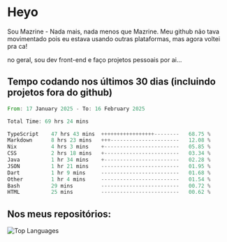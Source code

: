 # Heyo

Sou Mazrine - Nada mais, nada menos que Mazrine.
Meu github não tava movimentado pois eu estava usando outras plataformas, mas agora voltei pra ca!

no geral, sou dev front-end e faço projetos pessoais por ai...


## Tempo codando nos últimos 30 dias (incluindo projetos fora do github)
<!--START_SECTION:waka-->

```rust
From: 17 January 2025 - To: 16 February 2025

Total Time: 69 hrs 24 mins

TypeScript    47 hrs 43 mins  +++++++++++++++++--------   68.75 %
Markdown      8 hrs 23 mins   +++----------------------   12.08 %
Nix           4 hrs 3 mins    +------------------------   05.85 %
CSS           2 hrs 18 mins   +------------------------   03.34 %
Java          1 hr 34 mins    +------------------------   02.28 %
JSON          1 hr 21 mins    -------------------------   01.95 %
Dart          1 hr 9 mins     -------------------------   01.68 %
Other         1 hr 4 mins     -------------------------   01.54 %
Bash          29 mins         -------------------------   00.72 %
HTML          25 mins         -------------------------   00.62 %
```

<!--END_SECTION:waka-->

<!--
**Mazrine/Mazrine** is a ✨ _special_ ✨ repository because its `README.md` (this file) appears on your GitHub profile.

Here are some ideas to get you started:

- 🔭 I’m currently working on ...
- 🌱 I’m currently learning ...
- 👯 I’m looking to collaborate on ...
- 🤔 I’m looking for help with ...
- 💬 Ask me about ...
- 📫 How to reach me: ...
- 😄 Pronouns: ...
- ⚡ Fun fact: ...
-->


## Nos meus repositórios:

![Top Languages](https://github-readme-stats.vercel.app/api/top-langs/?username=mazrine&theme=tokyonight&layout=donut&langs_count=10&locale=pt-br)
